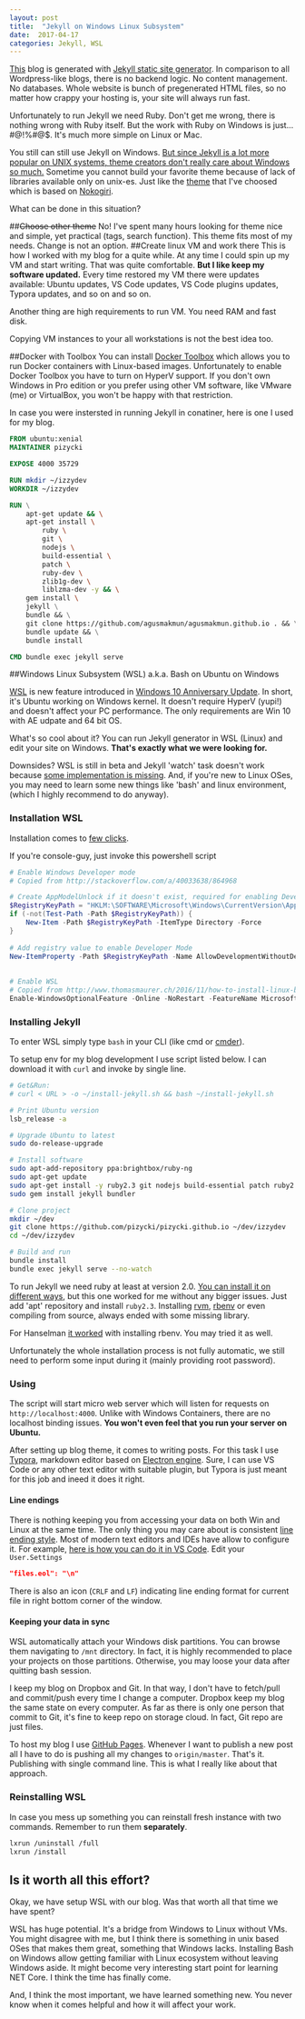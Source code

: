 ```yaml
---
layout: post
title:  "Jekyll on Windows Linux Subsystem"
date:  2017-04-17
categories: Jekyll, WSL
---
```


[This](http://www.izzydev.net) blog is generated with [Jekyll static site generator](https://jekyllrb.com). In comparison to all Wordpress-like blogs, there is no backend logic. No content management. No databases. Whole website is bunch of pregenerated HTML files, so no matter how crappy your hosting is, your site will always run fast.

Unfortunately to run Jekyll we need Ruby. Don't get me wrong, there is nothing wrong with Ruby itself. But the work with Ruby on Windows is just... #@!%#@$. It's much more simple on Linux or Mac. 

You still can still use Jekyll on Windows. [But since Jekyll is a lot more popular on UNIX systems, theme creators don't really care about Windows so much.](https://www.quora.com/Is-it-a-bad-idea-to-use-Ruby-on-Rails-on-Windows/answer/Zachary-Weiner-5?srid=DCfO) Sometime you cannot build your favorite theme because of lack of libraries available only on unix-es. Just like the [theme](https://github.com/agusmakmun/agusmakmun.github.io) that I've choosed which is based on [Nokogiri](http://www.nokogiri.org).

What can be done in this situation? 

##~~Choose other theme~~
No! I've spent many hours looking for theme nice and simple, yet practical (tags, search function). This theme fits most of my needs. Change is not an option.
##Create linux VM and work there
This is how I worked with my blog for a quite while. At any time I could spin up my VM and start writing. That was quite comfortable. **But I like keep my software updated.** Every time restored my VM there were updates available: Ubuntu updates, VS Code updates, VS Code plugins updates, Typora updates, and so on and so on.

Another thing are high requirements to run VM. You need RAM and fast disk. 

Copying VM instances to your all workstations is not the best idea too.

##Docker with Toolbox
You can install [Docker Toolbox](https://www.docker.com/products/docker-toolbox) which allows you to run Docker containers with Linux-based images. Unfortunately to enable Docker Toolbox you have to turn on HyperV support. If you don't own Windows in Pro edition or you prefer using other VM software, like VMware (me) or VirtualBox, you won't be happy with that restriction.

In case you were instersted in running Jekyll in conatiner, here is one I used for my blog.

```dockerfile
FROM ubuntu:xenial
MAINTAINER pizycki

EXPOSE 4000 35729

RUN mkdir ~/izzydev
WORKDIR ~/izzydev

RUN \
    apt-get update && \
    apt-get install \
		ruby \
		git \
		nodejs \
		build-essential \
		patch \
		ruby-dev \
		zlib1g-dev \
		liblzma-dev -y && \
    gem install \	
	jekyll \
	bundle && \
    git clone https://github.com/agusmakmun/agusmakmun.github.io . && \
    bundle update && \
    bundle install

CMD bundle exec jekyll serve
```



##Windows Linux Subsystem (WSL) a.k.a. Bash on Ubuntu on Windows

[WSL](https://msdn.microsoft.com/en-us/commandline/wsl/about) is new feature introduced in [Windows 10 Anniversary Update](http://www.windowscentral.com/how-get-windows-10-anniversary-update). In short, it's Ubuntu working on Windows kernel. It doesn't require HyperV (yupi!) and doesn't affect your PC performance. The only requirements are Win 10 with AE udpate and 64 bit OS.

What's so cool about it? You can run Jekyll generator in WSL (Linux) and edit your site on Windows. **That's exactly what we were looking for.**

Downsides? WSL is still in beta and Jekyll 'watch' task doesn't work because [some implementation is missing](https://github.com/Microsoft/BashOnWindows/issues/216). And, if you're new to Linux OSes, you may need to learn some new things like 'bash' and linux environment, (which I highly recommend to do anyway).

### Installation WSL

Installation comes to [few clicks](https://msdn.microsoft.com/en-us/commandline/wsl/install_guide).

If you're console-guy, just invoke this powershell script

```powershell
# Enable Windows Developer mode
# Copied from http://stackoverflow.com/a/40033638/864968

# Create AppModelUnlock if it doesn't exist, required for enabling Developer Mode
$RegistryKeyPath = "HKLM:\SOFTWARE\Microsoft\Windows\CurrentVersion\AppModelUnlock"
if (-not(Test-Path -Path $RegistryKeyPath)) {
    New-Item -Path $RegistryKeyPath -ItemType Directory -Force
}
 
# Add registry value to enable Developer Mode
New-ItemProperty -Path $RegistryKeyPath -Name AllowDevelopmentWithoutDevLicense -PropertyType DWORD -Value 1
 
 
# Enable WSL
# Copied from http://www.thomasmaurer.ch/2016/11/how-to-install-linux-bash-on-windows-10/
Enable-WindowsOptionalFeature -Online -NoRestart -FeatureName Microsoft-Windows-Subsystem-Linux
```

### Installing Jekyll

To enter WSL simply type `bash` in your CLI (like cmd or [cmder]()).

To setup env for my blog development I use script listed below. I can download it with `curl` and invoke by single line.

```bash
# Get&Run: 
# curl < URL > -o ~/install-jekyll.sh && bash ~/install-jekyll.sh

# Print Ubuntu version
lsb_release -a

# Upgrade Ubuntu to latest
sudo do-release-upgrade

# Install software
sudo apt-add-repository ppa:brightbox/ruby-ng
sudo apt-get update
sudo apt-get install -y ruby2.3 git nodejs build-essential patch ruby2.3-dev zlib1g-dev liblzma-dev
sudo gem install jekyll bundler

# Clone project
mkdir ~/dev
git clone https://github.com/pizycki/pizycki.github.io ~/dev/izzydev
cd ~/dev/izzydev

# Build and run
bundle install
bundle exec jekyll serve --no-watch
```

To run Jekyll we need ruby at least at version 2.0. [You can install it on different ways](https://gorails.com/setup/windows/10), but this one worked for me without any bigger issues. Just add 'apt' repository and install `ruby2.3`. Installing [rvm](https://rvm.io), [rbenv](https://github.com/rbenv/rbenv) or even compiling from source, always ended with some missing library.

For Hanselman [it worked](https://www.hanselman.com/blog/RubyOnRailsOnAzureAppServiceWebSitesWithLinuxAndUbuntuOnWindows10.aspx) with installing rbenv. You may tried it as well.

Unfortunately the whole installation process is not fully automatic, we still need to perform some input during it (mainly providing root password).

### Using

The script will start micro web server which will listen for requests on `http://localhost:4000`. Unlike with Windows Containers, there are no localhost binding issues. **You won't even feel that you run your server on Ubuntu.**

After setting up blog theme, it comes to writing posts. For this task I use [Typora](https://www.typora.io), markdown editor based on [Electron engine](https://electron.atom.io). Sure, I can use VS Code or any other text editor with suitable plugin, but Typora is just meant for this job and ineed it does it right.

#### Line endings

There is nothing keeping you from accessing your data on both Win and Linux at the same time. The only thing you may care about is consistent [line ending style](http://www.cs.toronto.edu/~krueger/csc209h/tut/line-endings.html). Most of modern text editors and IDEs have allow to configure it. For example, [here is how you can do it in VS Code](http://stackoverflow.com/a/42643643/864968). Edit your `User.Settings`

```json
"files.eol": "\n"
```

There is also an icon (`CRLF` and `LF`) indicating line ending format for current file in right bottom corner of the window.

#### Keeping your data in sync

WSL automatically attach your Windows disk partitions. You can browse them navigating to `/mnt` directory. In fact, it is highly recommended to place your projects on those partitions. Otherwise, you may loose your data after quitting bash session.

I keep my blog on Dropbox and Git. In that way, I don't have to fetch/pull and commit/push every time I change a computer. Dropbox keep my blog the same state on every computer. As far as there is only one person that commit to Git, it's fine to keep repo on storage cloud. In fact, Git repo are just files.

To host my blog I use [GitHub Pages](https://pages.github.com). Whenever I want to publish a new post all I have to do is pushing all my changes to `origin/master`. That's it. Publishing with single command line. This is what I really like about that approach.

### Reinstalling WSL

In case you mess up something you can reinstall fresh instance with two commands. Remember to run them **separately**.

```bash
lxrun /uninstall /full
lxrun /install
```

## Is it worth all this effort?	

Okay, we have setup WSL with our blog. Was that worth all that time we have spent?

WSL has huge potential. It's a bridge from Windows to Linux without VMs. You might disagree with me, but I think there is something in unix based OSes that makes them great, something that Windows lacks. Installing Bash on Windows allow getting familiar with Linux ecosystem without leaving Windows aside. It might become very interesting start point for learning NET Core. I think the time has finally come.

And, I think the most important, we have learned something new. You never know when it comes helpful and how it will affect your work.